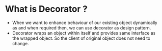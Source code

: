 # What is Decorator ?

* When we want to enhance behaviour of our existing object dynamically as and when required then, we can use decorator as design pattern.
* Decorator wraps an object within itself and provides same interface as the wrapped object. So the client of original object does not need to change.
